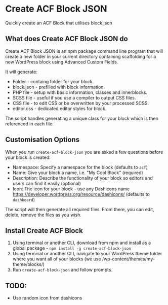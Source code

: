 # Create ACF Block JSON

Quickly create an ACF Block that utilises block.json

## What does Create ACF Block JSON do

Create ACF Block JSON is an npm package command line program that will create a new folder in your current directory containing scaffolding for a new WordPress block using Advanced Custom Fields.

It will generate:

- Folder - containg folder for your block.
- block.json - prefilled with block information.
- PHP file - setup with basic information, classes and innerblocks.
- SCSS file - useful if you use a compiler to output CSS files.
- CSS file - to edit CSS or be overwritten by your processed SCSS.
- editor.css - dedicated editor styles for block.

The script handles generating a unique class for your block which is then referenced in each file.

## Customisation Options

When you run `create-acf-block-json` you are asked a few questions before your block is created:

- Namespace: Specify a namespace for the block (defaults to `acf`)
- Name: Give your block a name, i.e. "My Cool Block" (required)
- Description: Describe the functionality of your block so editors and users can find it easily (optional)
- Icon: The icon for your block - use any Dashicons name https://developer.wordpress.org/resource/dashicons/ (defaults to `dashboard`)

The script will then generate all required files. From there, you can edit, delete, remove the files as you wish.

## Install Create ACF Block

1. Using terminal or another CLI, download from npm and install as a global package - `npm install -g create-acf-block-json`
2. Using terminal or another CLI, navigate to your WordPress theme folder where you want all of your blocks (we use /wp-content/themes/my-theme/blocks/)
3. Run `create-acf-block-json` and follow prompts.

## TODO:

- Use random icon from dashicons
